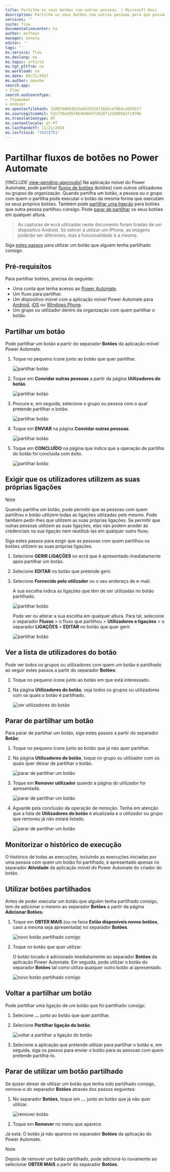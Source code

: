 ```yaml
---
title: Partilhe os seus botões com outras pessoas. | Microsoft Docs
description: Partilhe os seus botões com outras pessoas para que possam utilizar os seus botões e poupar tempo.
services: ''
suite: flow
documentationcenter: na
author: msftman
manager: anneta
editor: ''
tags: ''
ms.service: flow
ms.devlang: na
ms.topic: article
ms.tgt_pltfrm: na
ms.workload: na
ms.date: 09/21/2017
ms.author: deonhe
search.app:
- Flow
search.audienceType:
- flowmaker
- enduser
ms.openlocfilehash: 3209748b03823add7622472665ce70b4cd581b1f
ms.sourcegitcommit: 52e739e5d53464b80e572928f131890562fc0396
ms.translationtype: HT
ms.contentlocale: pt-PT
ms.lasthandoff: 11/21/2019
ms.locfileid: "74372751"
---
```

# <a name="share-button-flows-in-power-automate"></a>Partilhar fluxos de botões no Power Automate
[!INCLUDE [view-pending-approvals](includes/cc-rebrand.md)]
Na aplicação móvel do Power Automate, pode partilhar [fluxos de botões](introduction-to-button-flows.md) (botões) com outros utilizadores ou grupos da organização. Quando partilha um botão, a pessoa ou o grupo com quem o partilha pode executar o botão da mesma forma que executam os seus próprios botões. Também pode [partilhar uma ligação](share-buttons.md#re-share-a-button) para botões que outra pessoa partilhou consigo. Pode [parar de partilhar](share-buttons.md#stop-sharing-a-button) os seus botões em qualquer altura.

> As capturas de ecrã utilizadas neste documento foram tiradas de um dispositivo Android. Se estiver a utilizar um iPhone, as imagens poderão ser diferentes, mas a funcionalidade é a mesma.
> 
> 

Siga [estes passos](share-buttons.md#use-shared-buttons) para utilizar um botão que alguém tenha partilhado consigo.

## <a name="prerequisites"></a>Pré-requisitos
Para partilhar botões, precisa do seguinte:

* Uma conta que tenha acesso ao [Power Automate](https://flow.microsoft.com).
* Um fluxo para partilhar.
* Um dispositivo móvel com a aplicação móvel Power Automate para [Android](https://aka.ms/flowmobiledocsandroid), [iOS](https://aka.ms/flowmobiledocsios) ou [Windows Phone](https://aka.ms/flowmobilewindows).
* Um grupo ou utilizador dentro da organização com quem partilhar o botão.

## <a name="share-a-button"></a>Partilhar um botão
Pode partilhar um botão a partir do separador **Botões** da aplicação móvel Power Automate.

1. Toque no pequeno ícone junto ao botão que quer partilhar.
   
    ![partilhar botão](./media/share-buttons/share-button-flows-buttons-tab.png)
2. Toque em **Convidar outras pessoas** a partir da página **Utilizadores do botão**.
   
    ![partilhar botão](./media/share-buttons/share-button-flows-button-users.png)
3. Procure e, em seguida, selecione o grupo ou pessoa com o qual pretende partilhar o botão.
   
    ![partilhar botão](./media/share-buttons/share-button-flows-invite-others-select.png)
4. Toque em **ENVIAR** na página **Convidar outras pessoas**.
   
    ![partilhar botão](./media/share-buttons/share-button-flows-invite-others-send.png)
5. Toque em **CONCLUÍDO** na página que indica que a operação de partilha do botão foi concluída com êxito.
   
    ![partilhar botão](./media/share-buttons/share-button-flows-invite-others-done.png)

## <a name="require-users-to-use-their-own-connections"></a>Exigir que os utilizadores utilizem as suas próprias ligações
> [!NOTE]
> Quando partilha um botão, pode permitir que as pessoas com quem partilhou o botão utilizem todas as ligações utilizadas pelo mesmo. Pode também pedir-lhes que utilizem as suas próprias ligações. Se permitir que outras pessoas utilizem as suas ligações, elas não podem aceder às credenciais na sua ligação nem reutilizá-las em qualquer outro fluxo.
> 
> 

Siga estes passos para exigir que as pessoas com quem partilhou os botões utilizem as suas próprias ligações.

1. Selecione **GERIR LIGAÇÕES** no ecrã que é apresentado imediatamente após partilhar um botão.
2. Selecione **EDITAR** no botão que pretende gerir.
3. Selecione **Fornecido pelo utilizador** ou o seu endereço de e-mail.
   
    A sua escolha indica as ligações que têm de ser utilizadas no botão partilhado.
   
    ![partilhar botão](./media/share-buttons/share-button-select-connection-provided-by-user.png)
   
    Pode ver ou alterar a sua escolha em qualquer altura. Para tal, selecione o separador **Fluxos** > o fluxo que partilhou > **Utilizadores e ligações** > o separador **LIGAÇÕES** > **EDITAR** no botão que quer gerir.
   
    ![partilhar botão](./media/share-buttons/share-button-flows-conn-provided-by-user.png)

## <a name="view-the-list-of-button-users"></a>Ver a lista de utilizadores do botão
Pode ver todos os grupos ou utilizadores com quem um botão é partilhado ao seguir estes passos a partir do separador **Botões**:

1. Toque no pequeno ícone junto ao botão em que está interessado.
2. Na página **Utilizadores do botão**, veja todos os grupos ou utilizadores com os quais o botão é partilhado.
   
    ![ver utilizadores do botão](./media/share-buttons/share-button-flows-button-users-list.png)

## <a name="stop-sharing-a-button"></a>Parar de partilhar um botão
Para parar de partilhar um botão, siga estes passos a partir do separador **Botão**:

1. Toque no pequeno ícone junto ao botão que já não quer partilhar.
2. Na página **Utilizadores do botão**, toque no grupo ou utilizador com os quais quer deixar de partilhar o botão.
   
    ![parar de partilhar um botão](./media/share-buttons/share-button-flows-remove-user-list.png)
3. Toque em **Remover utilizador** quando a página do utilizador for apresentada.
   
    ![parar de partilhar um botão](./media/share-buttons/share-button-flows-remove-user.png)
4. Aguarde pela conclusão da operação de remoção. Tenha em atenção que a lista de **Utilizadores do botão** é atualizada e o utilizador ou grupo que removeu já não estará listado.
   
    ![parar de partilhar um botão](./media/share-buttons/share-button-flows-remove-user-result.png)

## <a name="monitor-the-run-history"></a>Monitorizar o histórico de execução
O histórico de todas as execuções, incluindo as execuções iniciadas por uma pessoa com quem um botão foi partilhado, é apresentado apenas no separador **Atividade** da aplicação móvel do Power Automate do criador do botão.

## <a name="use-shared-buttons"></a>Utilizar botões partilhados
Antes de poder executar um botão que alguém tenha partilhado consigo, tem de adicionar o mesmo ao separador **Botões** a partir da página **Adicionar Botões**.

1. Toque em **OBTER MAIS** (ou na faixa **Estão disponíveis novos botões**, caso a mesma seja apresentada) no separador **Botões**.
   
    ![novo botão partilhado comigo](./media/share-buttons/share-button-flows-banner.png)
2. Toque no botão que quer utilizar.
   
    O botão tocado é adicionado imediatamente ao separador **Botões** da aplicação Power Automate. Em seguida, pode utilizar o botão do separador **Botões** tal como utiliza qualquer outro botão aí apresentado.
   
    ![novo botão partilhado comigo](./media/share-buttons/share-button-flows-buttons-shared-with-me.png)

## <a name="re-share-a-button"></a>Voltar a partilhar um botão
Pode partilhar uma ligação de um botão que foi partilhado consigo.

1. Selecione **...** junto ao botão que quer partilhar.
2. Selecione **Partilhar ligação do botão**.
   
    ![voltar a partilhar a ligação do botão](./media/share-buttons/re-share-button.png)
3. Selecione a aplicação que pretende utilizar para partilhar o botão e, em seguida, siga os passos para enviar o botão para as pessoas com quem pretende partilhá-lo.

## <a name="stop-using-a-shared-button"></a>Parar de utilizar um botão partilhado
Se quiser deixar de utilizar um botão que tenha sido partilhado consigo, remova-o do separador **Botões** através dos passos seguintes:

1. No separador **Botões**, toque em **...** junto ao botão que já não quer utilizar.
   
    ![remover botão](./media/share-buttons/share-button-flows-added-shared-button.png)
2. Toque em **Remover** no menu que aparece.

Já está. O botão já não aparece no separador **Botões** da aplicação do Power Automate.

> [!NOTE]
> Depois de remover um botão partilhado, pode adicioná-lo novamente ao selecionar **OBTER MAIS** a partir do separador **Botões**.
> 
> 

